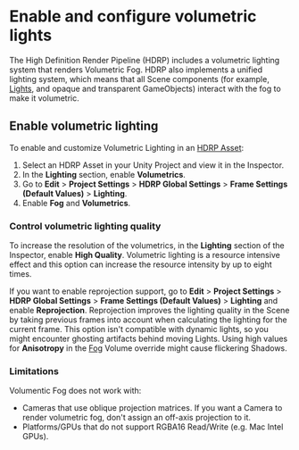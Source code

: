 # Enable and configure volumetric lights

The High Definition Render Pipeline (HDRP) includes a volumetric lighting system that renders Volumetric Fog. HDRP also implements a unified lighting system, which means that all Scene components (for example, [Lights](Light-Component.md), and opaque and transparent GameObjects) interact with the fog to make it volumetric.

## Enable volumetric lighting

To enable and customize Volumetric Lighting in an [HDRP Asset](HDRP-Asset.md):

1. Select an HDRP Asset in your Unity Project and view it in the Inspector.
2. In the **Lighting** section, enable **Volumetrics**.
3. Go to **Edit** > **Project Settings** > **HDRP Global Settings** > **Frame Settings (Default Values)** > **Lighting**.
4. Enable **Fog** and **Volumetrics**.

### Control volumetric lighting quality

To increase the resolution of the volumetrics, in the **Lighting** section of the Inspector, enable **High Quality**. Volumetric lighting is a resource intensive effect and this option can increase the resource intensity by up to eight times.

If you want to enable reprojection support, go to **Edit** > **Project Settings** > **HDRP Global Settings** > **Frame Settings (Default Values)** >  **Lighting** and enable **Reprojection**. Reprojection improves the lighting quality in the Scene by taking previous frames into account when calculating the lighting for the current frame. This option isn't compatible with dynamic lights, so you might encounter ghosting artifacts behind moving Lights. Using high values for **Anisotropy** in the [Fog](fog-volume-override-reference.md) Volume override might cause flickering Shadows.

### Limitations

Volumentic Fog does not work with:

* Cameras that use oblique projection matrices. If you want a Camera to render volumetric fog, don't assign an off-axis projection to it.
* Platforms/GPUs that do not support RGBA16 Read/Write (e.g. Mac Intel GPUs).
